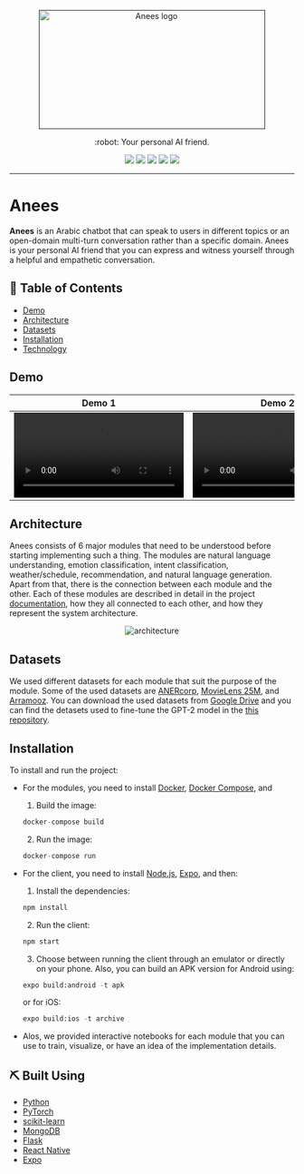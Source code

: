 <p align="center">
  <a href="" rel="noopener">
 <img width=400px height=210px src="https://user-images.githubusercontent.com/40968967/180668398-0b453d43-a08f-4b31-ba22-6dcb71a3cb12.svg" alt="Anees logo"></a>
</p>

<p align="center"> :robot: Your personal AI friend.
    <br> 
</p>

<p align="center">
  <a href="https://github.com/aashrafh/Anees/graphs/contributors" alt="Contributors">
        <img src="https://img.shields.io/github/contributors/aashrafh/Anees" /></a>
  
   <a href="https://github.com/aashrafh/Anees/issues" alt="Issues">
        <img src="https://img.shields.io/github/issues/aashrafh/Anees" /></a>
  
  <a href="https://github.com/aashrafh/Anees/network" alt="Forks">
        <img src="https://img.shields.io/github/forks/aashrafh/Anees" /></a>
        
  <a href="https://github.com/aashrafh/Anees/stargazers" alt="Stars">
        <img src="https://img.shields.io/github/stars/aashrafh/Anees" /></a>
        
  <a href="https://github.com/aashrafh/Anees/blob/master/LICENSE" alt="License">
        <img src="https://img.shields.io/github/license/aashrafh/Anees" /></a>
</p>


---

# Anees
**Anees** is an Arabic chatbot that can speak to users in different topics or an open-domain multi-turn conversation rather than a specific domain. Anees is your personal AI friend that you can express and witness yourself through a helpful and empathetic conversation.

## 📝 Table of Contents
- [Demo](#demo)
- [Architecture](#arch)
- [Datasets](#datasets)
- [Installation](#install)
- [Technology](#tech)

## Demo <a name = "demo"></a>
<div align="center">

Demo 1 | Demo 2
:-: | :-:
<video src='https://user-images.githubusercontent.com/40968967/180667178-64b55cac-6661-43ad-8fd7-c3f8bf614758.mp4'/> | <video src='https://user-images.githubusercontent.com/40968967/180666812-15ede875-c0a6-4357-94e1-09885eadee7a.mp4'/>

</div>

## Architecture <a name = "arch"></a>

Anees consists of 6 major modules that need to be understood before starting implementing such a thing. The modules are natural language understanding, emotion classification, intent classification, weather/schedule, recommendation, and natural language generation. Apart from that, there is the connection between each module and the other. Each of these modules are described in detail in the project [documentation](https://github.com/aashrafh/Anees/blob/rest/Anees%20Document.pdf), how they all connected to each other, and how they represent the system architecture.

<div align="center">

![architecture](https://user-images.githubusercontent.com/40968967/180667782-8d183eb9-ca4d-4ff2-b774-8a6afa15f2b0.png)

</div>

## Datasets <a name = "datasets"></a>

We used different datasets for each module that suit the purpose of the module. Some of the used datasets are [ANERcorp](https://camel.abudhabi.nyu.edu/anercorp/), [MovieLens 25M](https://grouplens.org/datasets/movielens/25m/), and [Arramooz](https://github.com/linuxscout/arramooz). You can download the used datasets from [Google Drive](https://drive.google.com/file/d/1tl2nmpfp6-V4WQmEhQSyrxGFGDm5wYbW/view?usp=sharing) and you can find the detasets used to fine-tune the GPT-2 model in the [this repository](https://github.com/aashrafh/anees-dataset).

## Installation <a name = "install"></a>

To install and run the project:

- For the modules, you need to install [Docker](https://docs.docker.com/engine/install/), [Docker Compose](https://docs.docker.com/compose/install/), and 
    1. Build the image:
    
    ```py 
    docker-compose build
    ```
    
    2. Run the image:
    
    ```py 
    docker-compose run
    ```
- For the client, you need to install [Node.js](https://nodejs.org/en/download/), [Expo](https://docs.expo.dev/get-started/installation/), and then:
    1. Install the dependencies:
    ```py
    npm install
    ```
    
    2. Run the client:
    ```py
    npm start
    ```
    
    3. Choose between running the client through an emulator or directly on your phone. Also, you can build an APK version for Android using:
    ```py
    expo build:android -t apk
    ```
    or for iOS:
    ```py
    expo build:ios -t archive
    ```
 - Alos, we provided interactive notebooks for each module that you can use to train, visualize, or have an idea of the implementation details.
 
 
 ## ⛏️ Built Using <a name = "tech"></a>
- [Python](https://www.python.org/)
- [PyTorch](https://pytorch.org/)
- [scikit-learn](https://scikit-learn.org/stable/)
- [MongoDB](https://www.mongodb.com/)
- [Flask](https://flask.palletsprojects.com/en/2.1.x/)
- [React Native](https://reactnative.dev/)
- [Expo](https://expo.dev/)
